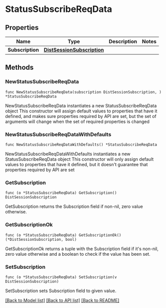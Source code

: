 # StatusSubscribeReqData

## Properties

Name | Type | Description | Notes
------------ | ------------- | ------------- | -------------
**Subscription** | [**DistSessionSubscription**](DistSessionSubscription.md) |  | 

## Methods

### NewStatusSubscribeReqData

`func NewStatusSubscribeReqData(subscription DistSessionSubscription, ) *StatusSubscribeReqData`

NewStatusSubscribeReqData instantiates a new StatusSubscribeReqData object
This constructor will assign default values to properties that have it defined,
and makes sure properties required by API are set, but the set of arguments
will change when the set of required properties is changed

### NewStatusSubscribeReqDataWithDefaults

`func NewStatusSubscribeReqDataWithDefaults() *StatusSubscribeReqData`

NewStatusSubscribeReqDataWithDefaults instantiates a new StatusSubscribeReqData object
This constructor will only assign default values to properties that have it defined,
but it doesn't guarantee that properties required by API are set

### GetSubscription

`func (o *StatusSubscribeReqData) GetSubscription() DistSessionSubscription`

GetSubscription returns the Subscription field if non-nil, zero value otherwise.

### GetSubscriptionOk

`func (o *StatusSubscribeReqData) GetSubscriptionOk() (*DistSessionSubscription, bool)`

GetSubscriptionOk returns a tuple with the Subscription field if it's non-nil, zero value otherwise
and a boolean to check if the value has been set.

### SetSubscription

`func (o *StatusSubscribeReqData) SetSubscription(v DistSessionSubscription)`

SetSubscription sets Subscription field to given value.



[[Back to Model list]](../README.md#documentation-for-models) [[Back to API list]](../README.md#documentation-for-api-endpoints) [[Back to README]](../README.md)



